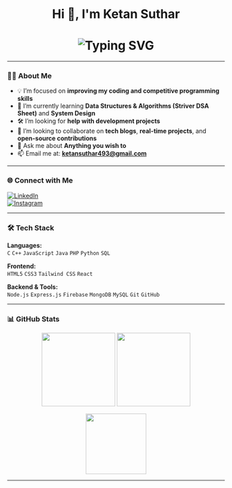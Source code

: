 <h1 align="center">Hi 👋, I'm Ketan Suthar</h1>

<h1 align="center">
  <img src="https://readme-typing-svg.herokuapp.com?font=Fira+Code&size=30&pause=5000&color=F70000&center=true&vCenter=true&width=400&lines=I'm+Ketan+Suthar" alt="Typing SVG" />
</h1>



---

### 👨‍💻 About Me

- 💡 I’m focused on **improving my coding and competitive programming skills**
- 🌱 I’m currently learning **Data Structures & Algorithms (Striver DSA Sheet)** and **System Design**
- 🛠️ I’m looking for **help with development projects**
- 🤝 I’m looking to collaborate on **tech blogs**, **real-time projects**, and **open-source contributions**
- 💬  Ask me about **Anything you wish to**
- 📫 Email me at: **ketansuthar493@gmail.com**

---

### 🌐 Connect with Me

[![LinkedIn](https://img.shields.io/badge/LinkedIn-blue?style=for-the-badge&logo=linkedin&logoColor=white)](https://www.linkedin.com/in/ketan-suthar-967204287)  
[![Instagram](https://img.shields.io/badge/Instagram-E4405F?style=for-the-badge&logo=instagram&logoColor=white)](https://instagram.com/ketansuthar0308)

---

### 🛠️ Tech Stack

**Languages:**  
`C` `C++` `JavaScript` `Java` `PHP` `Python` `SQL`

**Frontend:**  
`HTML5` `CSS3` `Tailwind CSS` `React`

**Backend & Tools:**  
`Node.js` `Express.js` `Firebase` `MongoDB` `MySQL` `Git` `GitHub`

---

### 📊 GitHub Stats

<p align="center">
  <img src="https://github-readme-stats.vercel.app/api?username=your-github-Ketan356102show_icons=true&theme=github_dark" height="170"/>
  <img src="https://github-readme-streak-stats.herokuapp.com/?user=your-github-Ketan356102&theme=github-dark&hide_border=false" height="170"/>
</p>

<p align="center">
  <img src="https://github-readme-stats.vercel.app/api/top-langs/?username=your-github-Ketan356102e&layout=compact&theme=github_dark" height="140"/>
</p>

---
